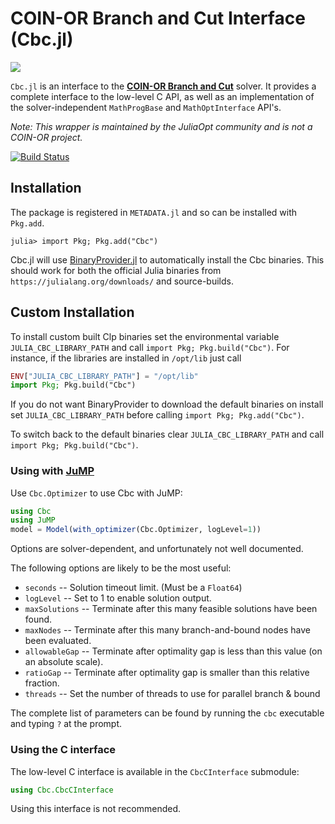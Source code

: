 # COIN-OR Branch and Cut Interface (Cbc.jl)

[![](https://www.coin-or.org/wordpress/wp-content/uploads/2014/08/COINOR.png)](https://www.coin-or.org)

`Cbc.jl` is an interface to the **[COIN-OR Branch and Cut](https://projects.coin-or.org/Cbc)**
solver. It provides a complete interface to the low-level C API, as well as an
implementation of the solver-independent `MathProgBase` and `MathOptInterface`
API's.   

*Note: This wrapper is maintained by the JuliaOpt community and is not a COIN-OR
project.*


[![Build Status](https://travis-ci.org/JuliaOpt/Cbc.jl.svg?branch=master)](https://travis-ci.org/JuliaOpt/Cbc.jl)

## Installation

The package is registered in `METADATA.jl` and so can be installed with `Pkg.add`.

```
julia> import Pkg; Pkg.add("Cbc")
```

Cbc.jl will use [BinaryProvider.jl](https://github.com/JuliaPackaging/BinaryProvider.jl) to automatically install the Cbc binaries. This should work for both the official Julia binaries from `https://julialang.org/downloads/` and source-builds.

## Custom Installation

To install custom built Clp binaries set the environmental variable `JULIA_CBC_LIBRARY_PATH` and call `import Pkg; Pkg.build("Cbc")`. For instance, if the libraries are installed in `/opt/lib` just call
```julia
ENV["JULIA_CBC_LIBRARY_PATH"] = "/opt/lib"
import Pkg; Pkg.build("Cbc")
```
If you do not want BinaryProvider to download the default binaries on install set  `JULIA_CBC_LIBRARY_PATH`  before calling `import Pkg; Pkg.add("Cbc")`.

To switch back to the default binaries clear `JULIA_CBC_LIBRARY_PATH` and call `import Pkg; Pkg.build("Cbc")`.

### Using with **[JuMP](https://github.com/JuMP.jl)**

Use `Cbc.Optimizer` to use Cbc with JuMP:
```julia
using Cbc
using JuMP
model = Model(with_optimizer(Cbc.Optimizer, logLevel=1))
```

Options are solver-dependent, and unfortunately not well documented.

The following options are likely to be the most useful:

* ``seconds`` -- Solution timeout limit. (Must be a ``Float64``)
* ``logLevel`` -- Set to 1 to enable solution output.
* ``maxSolutions`` -- Terminate after this many feasible solutions have been found.
* ``maxNodes`` -- Terminate after this many branch-and-bound nodes have been evaluated.
* ``allowableGap`` -- Terminate after optimality gap is less than this value (on an absolute scale).
* ``ratioGap`` -- Terminate after optimality gap is smaller than this relative fraction.
* ``threads`` -- Set the number of threads to use for parallel branch & bound

The complete list of parameters can be found by running the ``cbc`` executable and typing ``?`` at the prompt.

### Using the C interface

The low-level C interface is available in the ``CbcCInterface`` submodule:
```julia
using Cbc.CbcCInterface
```

Using this interface is not recommended.

[Cbc]: https://projects.coin-or.org/Cbc
